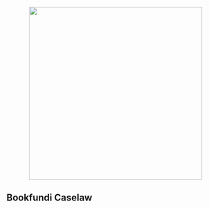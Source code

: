 <p align="center"><a href="https://laravel.com" target="_blank"><img src="https://caselaw.bookfundi.com/assets/images/brand.jpeg" width="400"></a></p>

## Bookfundi Caselaw